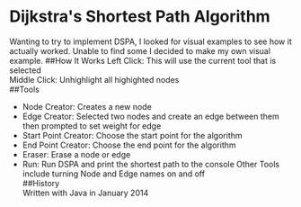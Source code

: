 Dijkstra's Shortest Path Algorithm
==================================
Wanting to try to implement DSPA, I looked for visual examples to see how it actually worked. Unable to find some I decided to make my own visual example.
##How It Works
Left Click: This will use the current tool that is selected  
Middle Click: Unhighlight all highighted nodes  
##Tools
* Node Creator: Creates a new node
* Edge Creator: Selected two nodes and create an edge between them then prompted to set weight for edge  
* Start Point Creator: Choose the start point for the algorithm
* End Point Creator: Choose the end point for the algorithm
* Eraser: Erase a node or edge
* Run: Run DSPA and print the shortest path to the console
Other Tools include turning Node and Edge names on and off  
##History  
Written with Java in January 2014